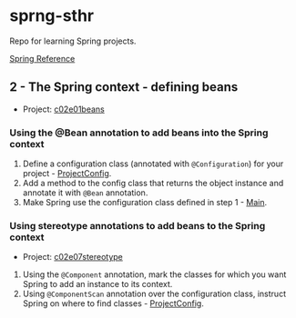 # sprng-sthr
Repo for learning Spring projects.

[Spring Reference](https://docs.spring.io/spring-framework/docs/current/reference/html/core.html)

## 2 - The Spring context - defining beans
* Project: [c02e01beans](c02e01beans)

### Using the @Bean annotation to add beans into the Spring context
1. Define a configuration class (annotated with `@Configuration`) for your project - [ProjectConfig](c02e01beans/src/main/java/learn/sprng/sthr/c02e01beans/ProjectConfig.java).
2. Add a method to the config class that returns the object instance and annotate it with `@Bean` annotation.
3. Make Spring use the configuration class defined in step 1 - [Main](c02e01beans/src/main/java/learn/sprng/sthr/c02e01beans/Main.java).

### Using stereotype annotations to add beans to the Spring context
* Project: [c02e07stereotype](c02e07stereotype)

1. Using the `@Component` annotation, mark the classes for which you want Spring to add an instance to its context.
2. Using `@ComponentScan` annotation over the configuration class, instruct Spring on where to find classes - [ProjectConfig](c02e07stereotype/src/main/java/learn/sprng/sthr/c02e07stereotype/ProjectConfig.java).
